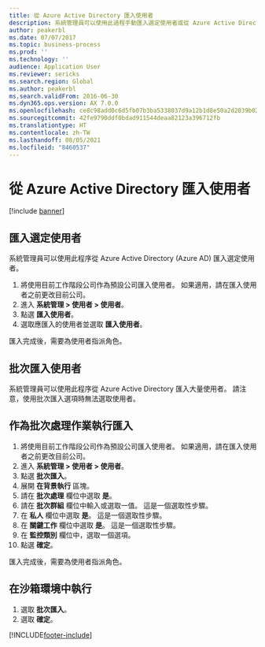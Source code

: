 ```yaml
---
title: 從 Azure Active Directory 匯入使用者
description: 系統管理員可以使用此過程手動匯入選定使用者或從 Azure Active Directory 匯入大量使用者。
author: peakerbl
ms.date: 07/07/2017
ms.topic: business-process
ms.prod: ''
ms.technology: ''
audience: Application User
ms.reviewer: sericks
ms.search.region: Global
ms.author: peakerbl
ms.search.validFrom: 2016-06-30
ms.dyn365.ops.version: AX 7.0.0
ms.openlocfilehash: ce8c98add0c6d5fb07b3ba5338037d9a12b1d8e50a2d2039b0231d3d305c9ebe
ms.sourcegitcommit: 42fe9790ddf0bdad911544deaa82123a396712fb
ms.translationtype: HT
ms.contentlocale: zh-TW
ms.lasthandoff: 08/05/2021
ms.locfileid: "8460537"
---
```

# <a name="import-users-from-azure-active-directory"></a>從 Azure Active Directory 匯入使用者

[!include [banner](../../includes/banner.md)]

## <a name="import-select-users"></a>匯入選定使用者

系統管理員可以使用此程序從 Azure Active Directory (Azure AD) 匯入選定使用者。

1. 將使用目前工作階段公司作為預設公司匯入使用者。 如果適用，請在匯入使用者之前更改目前公司。
2. 進入 **系統管理 > 使用者 > 使用者**。
3. 點選 **匯入使用者**。
4. 選取應匯入的使用者並選取 **匯入使用者**。

匯入完成後，需要為使用者指派角色。

## <a name="import-users-in-bulk"></a>批次匯入使用者

系統管理員可以使用此程序從 Azure Active Directory 匯入大量使用者。
請注意，使用批次匯入選項時無法選取使用者。

## <a name="run-the-import-as-a-batch-job"></a>作為批次處理作業執行匯入
1. 將使用目前工作階段公司作為預設公司匯入使用者。 如果適用，請在匯入使用者之前更改目前公司。
2. 進入 **系統管理 > 使用者 > 使用者**。
3. 點選 **批次匯入**。
4. 展開 **在背景執行** 區塊。
4. 請在 **批次處理** 欄位中選取 **是**。
6. 請在 **批次群組** 欄位中輸入或選取一值。 這是一個選取性步驟。  
7. 在 **私人** 欄位中選取 **是**。 這是一個選取性步驟。  
8. 在 **關鍵工作** 欄位中選取 **是**。 這是一個選取性步驟。  
9. 在 **監控類別** 欄位中，選取一個選項。
10. 點選 **確定**。

匯入完成後，需要為使用者指派角色。

## <a name="run-in-a-sandbox-environment"></a>在沙箱環境中執行
1. 選取 **批次匯入**。
2. 選取 **確定**。


[!INCLUDE[footer-include](../../../../includes/footer-banner.md)]
